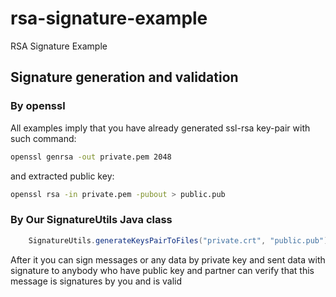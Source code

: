 # rsa-signature-example
RSA Signature Example

## Signature generation and validation

### By openssl 

All examples imply that you have already generated ssl-rsa key-pair with such command:
```bash
openssl genrsa -out private.pem 2048
```
and extracted public key:
```bash
openssl rsa -in private.pem -pubout > public.pub
```

### By Our SignatureUtils Java class
```java
    SignatureUtils.generateKeysPairToFiles("private.crt", "public.pub");
```

After it you can sign messages or any data by private key and sent data with signature to anybody who have public key and partner can verify that this message is signatures by you and is valid